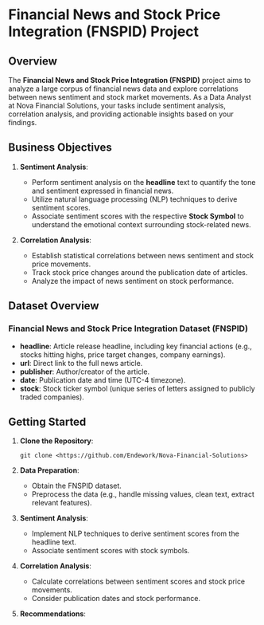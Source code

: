 # Financial News and Stock Price Integration (FNSPID) Project

## Overview

The **Financial News and Stock Price Integration (FNSPID)** project aims to analyze a large corpus of financial news data and explore correlations between news sentiment and stock market movements. As a Data Analyst at Nova Financial Solutions, your tasks include sentiment analysis, correlation analysis, and providing actionable insights based on your findings.

## Business Objectives

1. **Sentiment Analysis**:
   - Perform sentiment analysis on the **headline** text to quantify the tone and sentiment expressed in financial news.
   - Utilize natural language processing (NLP) techniques to derive sentiment scores.
   - Associate sentiment scores with the respective **Stock Symbol** to understand the emotional context surrounding stock-related news.

2. **Correlation Analysis**:
   - Establish statistical correlations between news sentiment and stock price movements.
   - Track stock price changes around the publication date of articles.
   - Analyze the impact of news sentiment on stock performance.

## Dataset Overview

### Financial News and Stock Price Integration Dataset (FNSPID)

- **headline**: Article release headline, including key financial actions (e.g., stocks hitting highs, price target changes, company earnings).
- **url**: Direct link to the full news article.
- **publisher**: Author/creator of the article.
- **date**: Publication date and time (UTC-4 timezone).
- **stock**: Stock ticker symbol (unique series of letters assigned to publicly traded companies).

## Getting Started

1. **Clone the Repository**:
   ```
   git clone <https://github.com/Endework/Nova-Financial-Solutions>
   ```

2. **Data Preparation**:
   - Obtain the FNSPID dataset.
   - Preprocess the data (e.g., handle missing values, clean text, extract relevant features).

3. **Sentiment Analysis**:
   - Implement NLP techniques to derive sentiment scores from the headline text.
   - Associate sentiment scores with stock symbols.

4. **Correlation Analysis**:
   - Calculate correlations between sentiment scores and stock price movements.
   - Consider publication dates and stock performance.

5. **Recommendations**:
   



